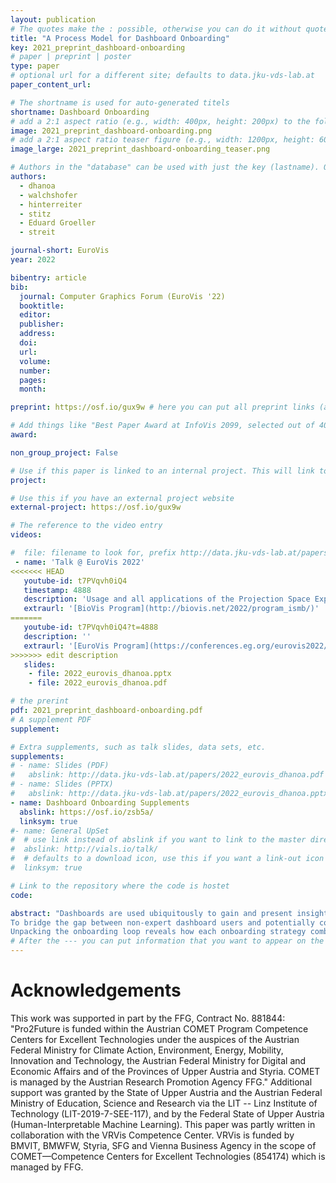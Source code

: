 ```yaml
---
layout: publication
# The quotes make the : possible, otherwise you can do it without quotes
title: "A Process Model for Dashboard Onboarding"
key: 2021_preprint_dashboard-onboarding
# paper | preprint | poster
type: paper
# optional url for a different site; defaults to data.jku-vds-lab.at
paper_content_url:

# The shortname is used for auto-generated titels
shortname: Dashboard Onboarding
# add a 2:1 aspect ratio (e.g., width: 400px, height: 200px) to the folder /assets/images/papers/
image: 2021_preprint_dashboard-onboarding.png
# add a 2:1 aspect ratio teaser figure (e.g., width: 1200px, height: 600px) to the folder /assets/images/papers/
image_large: 2021_preprint_dashboard-onboarding_teaser.png

# Authors in the "database" can be used with just the key (lastname). Others can be written properly.
authors:
  - dhanoa
  - walchshofer
  - hinterreiter
  - stitz
  - Eduard Groeller
  - streit

journal-short: EuroVis
year: 2022

bibentry: article
bib:
  journal: Computer Graphics Forum (EuroVis '22)
  booktitle:
  editor:
  publisher:
  address:
  doi:
  url:
  volume:
  number:
  pages:
  month:

preprint: https://osf.io/gux9w # here you can put all preprint links (arxiv.org, osf.io,...)

# Add things like "Best Paper Award at InfoVis 2099, selected out of 4000 submissions"
award:

non_group_project: False

# Use if this paper is linked to an internal project. This will link to the project site
project:

# Use this if you have an external project website
external-project: https://osf.io/gux9w

# The reference to the video entry
videos:

#  file: filename to look for, prefix http://data.jku-vds-lab.at/papers/
 - name: 'Talk @ EuroVis 2022'
<<<<<<< HEAD
   youtube-id: t7PVqvh0iQ4
   timestamp: 4888
   description: 'Usage and all applications of the Projection Space Explorer can be found on the dedicated [Landing Page](https://jku-vds-lab.at/pse/).'
   extraurl: '[BioVis Program](http://biovis.net/2022/program_ismb/)'
=======
   youtube-id: t7PVqvh0iQ4?t=4888
   description: ''
   extraurl: '[EuroVis Program](https://conferences.eg.org/eurovis2022/program/)'
>>>>>>> edit description
   slides:
    - file: 2022_eurovis_dhanoa.pptx
    - file: 2022_eurovis_dhanoa.pdf

# the prerint
pdf: 2021_preprint_dashboard-onboarding.pdf
# A supplement PDF
supplement:

# Extra supplements, such as talk slides, data sets, etc.
supplements:
# - name: Slides (PDF)
#   abslink: http://data.jku-vds-lab.at/papers/2022_eurovis_dhanoa.pdf
# - name: Slides (PPTX)
#   abslink: http://data.jku-vds-lab.at/papers/2022_eurovis_dhanoa.pptx
- name: Dashboard Onboarding Supplements
  abslink: https://osf.io/zsb5a/
  linksym: true
#- name: General UpSet
#  # use link instead of abslink if you want to link to the master directory
#  abslink: http://vials.io/talk/
#  # defaults to a download icon, use this if you want a link-out icon
#  linksym: true

# Link to the repository where the code is hostet
code:

abstract: "Dashboards are used ubiquitously to gain and present insights into data by means of interactive visualizations.
To bridge the gap between non-expert dashboard users and potentially complex datasets and/or visualizations, a variety of onboarding strategies are employed, including videos, narration, and interactive tutorials. We propose a process model for dashboard onboarding which formalizes and unifies such diverse onboarding strategies. Our model introduces the onboarding loop alongside the dashboard usage loop.
Unpacking the onboarding loop reveals how each onboarding strategy combines selected building blocks of the dashboard with an onboarding narrative. Specific means are applied to this narration sequence for onboarding, which results in onboarding artifacts that are presented to the user via an interface. We concretize these concepts by showing how our process model can be used to describe a selection of real-world onboarding examples. Finally, we discuss how our model can serve as an actionable blueprint for developing new onboarding systems."
# After the --- you can put information that you want to appear on the website using markdown formatting or HTML. A good example are acknowledgements, extra references, an erratum, etc.
---
```


# Acknowledgements

This work was supported in part by the FFG, Contract No. 881844: "Pro2Future is funded within the Austrian COMET Program Competence Centers for Excellent Technologies under the auspices of the Austrian Federal Ministry for Climate Action, Environment, Energy, Mobility, Innovation and Technology, the Austrian Federal Ministry for Digital and Economic Affairs and of the Provinces of Upper Austria and Styria. COMET is managed by the Austrian Research Promotion Agency FFG."
Additional support was granted by the State of Upper Austria and the Austrian Federal Ministry of Education, Science and Research via the LIT -- Linz Institute of Technology (LIT-2019-7-SEE-117), and by the Federal State of Upper Austria (Human-Interpretable Machine Learning).
This paper was partly written in collaboration with the VRVis Competence Center. VRVis is funded by BMVIT, BMWFW, Styria, SFG and Vienna Business Agency in the scope of COMET—Competence Centers for Excellent Technologies (854174) which is managed by FFG.

